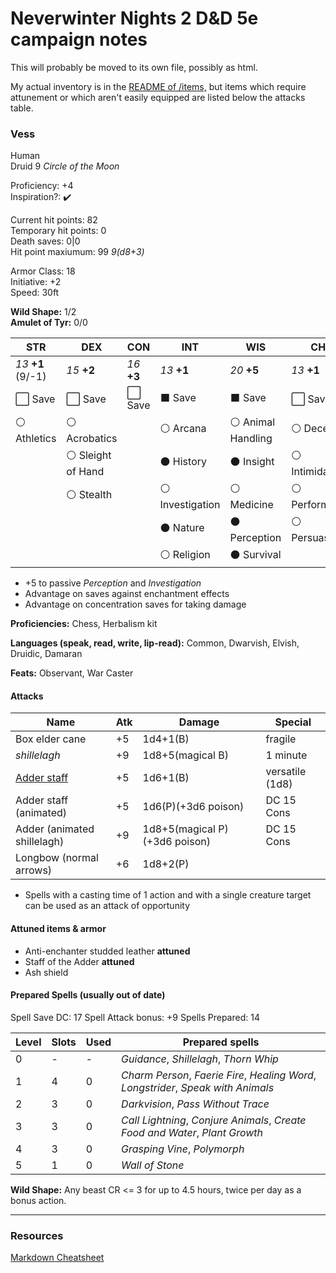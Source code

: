 # Neverwinter Nights 2 D&D 5e campaign notes

This will probably be moved to its own file, possibly as html.

My actual inventory is in the [README of /items,](./items/) but items which require attunement or which aren't easily equipped are listed below the attacks table.

### Vess

Human  
Druid 9 *Circle of the Moon*

Proficiency: +4  
Inspiration?: :heavy_check_mark:

Current hit points: 82  
Temporary hit points: 0  
Death saves: 0|0  
Hit point maxiumum: 99 *9(d8+3)*    

Armor Class: 18  
Initiative: +2  
Speed: 30ft

**Wild Shape:** 1/2  
**Amulet of Tyr:** 0/0

|  STR  |  DEX  |  CON  |  INT  |  WIS  |  CHA  |
|-------|-------|-------|-------|-------|-------|
| *13* **+1** (9/-1) | *15* **+2** | *16* **+3** | *13* **+1** | *20* **+5** | *13* **+1** |
| :white_large_square: Save | :white_large_square: Save | :white_large_square: Save | :black_large_square: Save | :black_large_square: Save | :white_large_square: Save |
| :white_circle: Athletics | :white_circle: Acrobatics || :white_circle: Arcana | :white_circle: Animal Handling | :white_circle: Deception |
|| :white_circle: Sleight of Hand || :black_circle: History | :black_circle: Insight | :white_circle: Intimidation |
|| :white_circle: Stealth || :white_circle: Investigation | :white_circle: Medicine | :white_circle: Performance |
|||| :black_circle: Nature | :black_circle: Perception | :white_circle: Persuasion | 
|||| :white_circle: Religion | :black_circle: Survival ||

* +5 to passive *Perception* and *Investigation*
* Advantage on saves against enchantment effects
* Advantage on concentration saves for taking damage


**Proficiencies:** Chess, Herbalism kit

**Languages (speak, read, write, lip-read):** Common, Dwarvish, Elvish, Druidic, Damaran

**Feats:** Observant, War Caster

#### Attacks

| Name                        | Atk | Damage                  | Special         |
|-----------------------------|-----|-------------------------|-----------------|
| Box elder cane              | +5  | 1d4+1(B)                | fragile         |
| *shillelagh*                | +9  | 1d8+5(magical B)        | 1 minute        |
| [Adder staff]               | +5  | 1d6+1(B)                | versatile (1d8) |
| Adder staff (animated)      | +5  | 1d6(P)(+3d6 poison)     | DC 15 Cons      |
| Adder (animated shillelagh) | +9  | 1d8+5(magical P)(+3d6 poison)| DC 15 Cons |
| Longbow (normal arrows)     | +6  | 1d8+2(P)                |                 |

* Spells with a casting time of 1 action and with a single creature target can be used as an attack of opportunity

#### Attuned items & armor

* Anti-enchanter studded leather **attuned**
* Staff of the Adder **attuned**
* Ash shield 

#### Prepared Spells (usually out of date)

Spell Save DC: 17
Spell Attack bonus: +9
Spells Prepared: 14

| Level | Slots | Used | Prepared spells |
|-------|-------|------|-----------------|
| 0     | -     | -    | *Guidance*, *Shillelagh*, *Thorn Whip* |
| 1     | 4     | 0    | *Charm Person*, *Faerie Fire*, *Healing Word*, *Longstrider*, *Speak with Animals* |
| 2     | 3     | 0    | *Darkvision*, *Pass Without Trace* |
| 3     | 3     | 0    | *Call Lightning*, *Conjure Animals*, *Create Food and Water*, *Plant Growth* |
| 4     | 3     | 0    | *Grasping Vine*, *Polymorph* |
| 5     | 1     | 0    | *Wall of Stone* |

**Wild Shape:** Any beast CR <= 3 for up to 4.5 hours, twice per day as a bonus action.

------------------------------------

### Resources

[Markdown Cheatsheet](https://github.com/adam-p/markdown-here/wiki/Markdown-Cheatsheet)

[Adder staff]: items/Staff%20of%20the%20Adder.md
